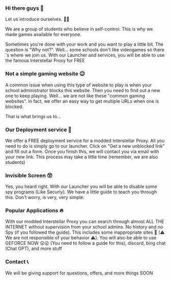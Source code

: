 ### Hi there guys 👋

Let us introduce ourselves. 👨‍🎓

We are a group of students who believe in self-control. This is why we made games available for everyone.

Sometimes you're done with your work and you want to play a little bit. The question is "Why not?". Well... some schools don't like videogames so there´s where we join us.
With our Launcher and services, you will be able to use the famous Interstellar Proxy for FREE

### Not a simple gaming website 😉

A common issue when using this type of website to play is when your school administrator blocks this website. Then you need to find out a new one to keep playing. Well... we are not like these "common gaming websites". In fact, we offer an easy way to get multiple URLs when one is blocked.

That is what brings us to...

### Our Deployment service 🚀

We offer a FREE deployment service for a modded Interstellar Proxy. All you need to do is simply go to our launcher. Click on "Get a new unblocked link" and fill out a form.
Once you finish this, we will contact you via email with your new link. This process may take a little time (remember, we are also students)

### Invisible Screen 😲

Yes, you heard right. With our Launcher you will be able to disable some spy programs (Like Securly). We have a little guide to teach you through this.
Don't worry, is very, very simple.

### Popular Applications 🔥

With our modded Interstellar Proxy you can search through almost ALL THE INTERNET without supervision from your school admins. No history and no Spy (if you followed the guide).
This includes some inappropriate sites 👀 (⚠️ We are not responsible of your behavior ⚠️). You will also be able to use GEFORCE NOW 😲😲 (You need to follow a guide for this), discord, bing chat (Chat GPT), and more stuff

### Contact 📞

We will be giving support for questions, offers, and more things SOON
